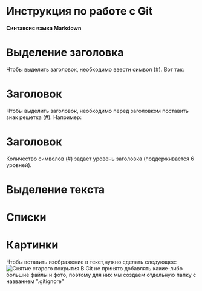 # Инструкция по работе с Git

**Синтаксис языка Markdown**

# Выделение заголовка
Чтобы выделить заголовок, необходимо ввести символ (#). 
Вот так: 
# Заголовок

Чтобы выделить заголовок, необходимо перед заголовком поставить знак решетка (#). Например: 
# Заголовок 
Количество символов (#) задает уровень заголовка (поддерживается 6 уровней).

# Выделение текста

# Списки

# Картинки
Чтобы вставить изображение в текст,нужно сделать следующее:
![Снятие старого покрытия](%D0%A1%D0%BD%D1%8F%D1%82%D0%B8%D0%B5.jpg)
В Git не принято добавлять какие-либо большие файлы и фото, поэтому для них мы создаем отдельную папку с названием ".gitignore"